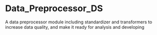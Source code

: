 # Data_Preprocessor_DS
A data preprocessor module including standardizer and transformers to increase data quality, and make it ready for analysis and developing
